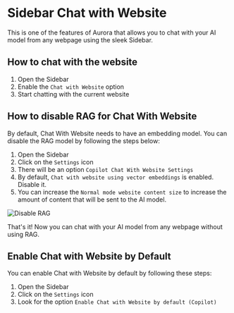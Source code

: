 # Sidebar Chat with Website

This is one of the features of Aurora that allows you to chat with your AI model from any webpage using the sleek Sidebar.


## How to chat with the website

1. Open the Sidebar
2. Enable the `Chat with Website` option
3. Start chatting with the current website


## How to disable RAG for Chat With Website

By default, Chat With Website needs to have an embedding model. You can disable the RAG model by following the steps below:

1. Open the Sidebar
2. Click on the `Settings` icon
3. There will be an option `Copilot Chat With Website Settings`
4. By default, `Chat with website using vector embeddings` is enabled. Disable it.
5. You can increase the `Normal mode website content size` to increase the amount of content that will be sent to the AI model.

![Disable RAG](https://pub-35424b4473484be483c0afa08c69e7da.r2.dev/Screenshot%202025-02-19%20104323.png)

That's it! Now you can chat with your AI model from any webpage without using RAG.

## Enable Chat with Website by Default

You can enable Chat with Website by default by following these steps:

1. Open the Sidebar
2. Click on the `Settings` icon
3. Look for the option `Enable Chat with Website by default (Copilot)`